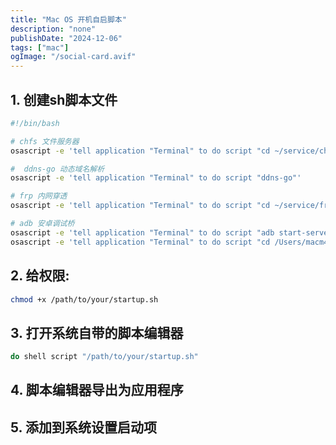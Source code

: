 ```yaml
---
title: "Mac OS 开机自启脚本"
description: "none"
publishDate: "2024-12-06"
tags: ["mac"]
ogImage: "/social-card.avif"
---
```


<!-- more --> 

## 1. 创建sh脚本文件

```sh
#!/bin/bash

# chfs 文件服务器 
osascript -e 'tell application "Terminal" to do script "cd ~/service/chfs; ./chfs -file ./config.ini"'

#  ddns-go 动态域名解析
osascript -e 'tell application "Terminal" to do script "ddns-go"'

# frp 内网穿透
osascript -e 'tell application "Terminal" to do script "cd ~/service/frp; ./frps -c ./frps.toml"'

# adb 安卓调试桥
osascript -e 'tell application "Terminal" to do script "adb start-server; adb connect 192.168.2.86:5555; scrcpy -s 192.168.2.86:5555 -w  -S --window-width=640"'
osascript -e 'tell application "Terminal" to do script "cd /Users/macm4/code/DNF"'
```

## 2. 给权限:

```sh
chmod +x /path/to/your/startup.sh
```

## 3. 打开系统自带的脚本编辑器

```sh
do shell script "/path/to/your/startup.sh"
```

## 4. 脚本编辑器导出为应用程序

## 5. 添加到系统设置启动项

